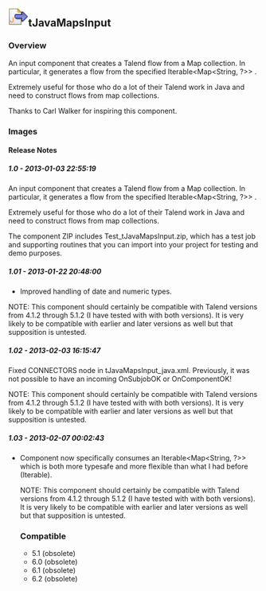 ## <img src='./logo.jpg' width='40' height='40'>tJavaMapsInput

### Overview
An input component that creates a Talend flow from a Map collection. In particular, it generates a flow from the specified Iterable<Map<String, ?>> .

Extremely useful for those who do a lot of their Talend work in Java and need to construct flows from map collections.

Thanks to Carl Walker for inspiring this component.
### Images




#### Release Notes

##### 1.0 - 2013-01-03 22:55:19
An input component that creates a Talend flow from a Map collection. In particular, it generates a flow from the specified Iterable<Map<String, ?>> .

Extremely useful for those who do a lot of their Talend work in Java and need to construct flows from map collections.

The component ZIP includes Test_tJavaMapsInput.zip, which has a test job and supporting routines that you can import into your project for testing and demo purposes.
##### 1.01 - 2013-01-22 20:48:00
* Improved handling of date and numeric types.

NOTE: This component should certainly be compatible with Talend versions from 4.1.2 through 5.1.2 (I have tested with with both versions). It is very likely to be compatible with earlier and later versions as well but that supposition is untested. 
##### 1.02 - 2013-02-03 16:15:47
Fixed CONNECTORS node in tJavaMapsInput_java.xml. Previously, it was not possible to have an incoming OnSubjobOK or OnComponentOK!

NOTE: This component should certainly be compatible with Talend versions from 4.1.2 through 5.1.2 (I have tested with with both versions). It is very likely to be compatible with earlier and later versions as well but that supposition is untested. 
##### 1.03 - 2013-02-07 00:02:43
* Component now specifically consumes an Iterable<Map<String, ?>> which is both more typesafe and more flexible than what I had before (Iterable<Object>).

NOTE: This component should certainly be compatible with Talend versions from 4.1.2 through 5.1.2 (I have tested with with both versions). It is very likely to be compatible with earlier and later versions as well but that supposition is untested. 
### Compatible
 -  5.1 (obsolete)
 -   6.0 (obsolete)
 -   6.1 (obsolete)
 -   6.2 (obsolete)